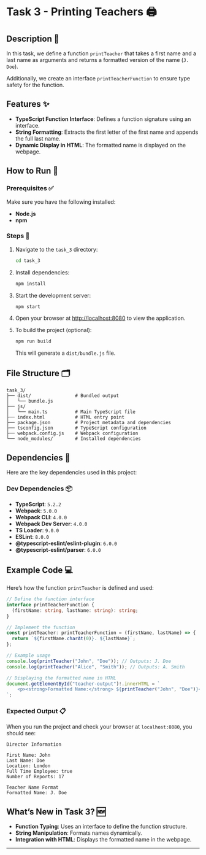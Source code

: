 # Task 3 - Printing Teachers 🖨️

## Description 📝
In this task, we define a function `printTeacher` that takes a first name and a last name as arguments and returns a formatted version of the name (`J. Doe`).

Additionally, we create an interface `printTeacherFunction` to ensure type safety for the function.

## Features ✨
- **TypeScript Function Interface**: Defines a function signature using an interface.
- **String Formatting**: Extracts the first letter of the first name and appends the full last name.
- **Dynamic Display in HTML**: The formatted name is displayed on the webpage.

## How to Run 🚀

### Prerequisites ✅
Make sure you have the following installed:
- **Node.js**
- **npm**

### Steps 📂
1. Navigate to the `task_3` directory:
   ```bash
   cd task_3
   ```
2. Install dependencies:
   ```bash
   npm install
   ```
3. Start the development server:
   ```bash
   npm start
   ```
4. Open your browser at [http://localhost:8080](http://localhost:8080) to view the application.

5. To build the project (optional):
   ```bash
   npm run build
   ```
   This will generate a `dist/bundle.js` file.

## File Structure 🗂️
```
task_3/
├── dist/                # Bundled output
│   └── bundle.js
├── js/
│   └── main.ts          # Main TypeScript file
├── index.html           # HTML entry point
├── package.json         # Project metadata and dependencies
├── tsconfig.json        # TypeScript configuration
├── webpack.config.js    # Webpack configuration
└── node_modules/        # Installed dependencies
```

## Dependencies 🔧
Here are the key dependencies used in this project:

### Dev Dependencies 📦
- **TypeScript**: `5.2.2`
- **Webpack**: `5.0.0`
- **Webpack CLI**: `4.0.0`
- **Webpack Dev Server**: `4.0.0`
- **TS Loader**: `9.0.0`
- **ESLint**: `8.0.0`
- **@typescript-eslint/eslint-plugin**: `6.0.0`
- **@typescript-eslint/parser**: `6.0.0`

## Example Code 💻
Here’s how the function `printTeacher` is defined and used:

```typescript
// Define the function interface
interface printTeacherFunction {
  (firstName: string, lastName: string): string;
}

// Implement the function
const printTeacher: printTeacherFunction = (firstName, lastName) => {
  return `${firstName.charAt(0)}. ${lastName}`;
};

// Example usage
console.log(printTeacher("John", "Doe")); // Outputs: J. Doe
console.log(printTeacher("Alice", "Smith")); // Outputs: A. Smith

// Displaying the formatted name in HTML
document.getElementById("teacher-output")!.innerHTML = `
    <p><strong>Formatted Name:</strong> ${printTeacher("John", "Doe")}</p>
`;
```

### Expected Output 📋
When you run the project and check your browser at `localhost:8080`, you should see:

```
Director Information

First Name: John
Last Name: Doe
Location: London
Full Time Employee: true
Number of Reports: 17

Teacher Name Format
Formatted Name: J. Doe
```

## What’s New in Task 3? 🆕
- **Function Typing**: Uses an interface to define the function structure.
- **String Manipulation**: Formats names dynamically.
- **Integration with HTML**: Displays the formatted name in the webpage.

---

